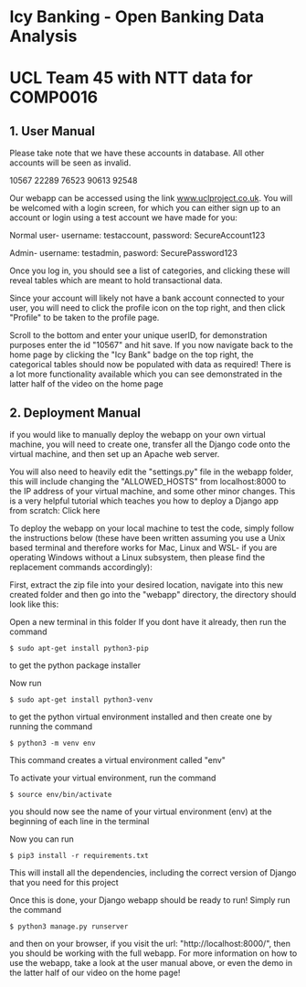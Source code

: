 # Icy Banking - Open Banking Data Analysis 
# UCL Team 45 with NTT data for COMP0016


## 1. User Manual

Please take note that we have these accounts in database. All other accounts will be seen as invalid.

10567
22289
76523
90613
92548

Our webapp can be accessed using the link www.uclproject.co.uk. You will be welcomed with a login screen, for which you can either sign up to an account or login using a test account we have made for you:

Normal user- username: testaccount, password: SecureAccount123

Admin- username: testadmin, pasword: SecurePassword123

Once you log in, you should see a list of categories, and clicking these will reveal tables which are meant to hold transactional data.

Since your account will likely not have a bank account connected to your user, you will need to click the profile icon on the top right, and then click "Profile" to be taken to the profile page.

Scroll to the bottom and enter your unique userID, for demonstration purposes enter the id "10567" and hit save. If you now navigate back to the home page by clicking the "Icy Bank" badge on the top right, the categorical tables should now be populated with data as required! There is a lot more functionality available which you can see demonstrated in the latter half of the video on the home page


## 2. Deployment Manual

if you would like to manually deploy the webapp on your own virtual machine, you will need to create one, transfer all the Django code onto the virtual machine, and then set up an Apache web server.

You will also need to heavily edit the "settings.py" file in the webapp folder, this will include changing the "ALLOWED_HOSTS" from localhost:8000 to the IP address of your virtual machine, and some other minor changes. This is a very helpful tutorial which teaches you how to deploy a Django app from scratch: Click here

To deploy the webapp on your local machine to test the code, simply follow the instructions below (these have been written assuming you use a Unix based terminal and therefore works for Mac, Linux and WSL- if you are operating Windows without a Linux subsystem, then please find the replacement commands accordingly):

First, extract the zip file into your desired location, navigate into this new created folder and then go into the "webapp" directory, the directory should look like this:

Open a new terminal in this folder If you dont have it already, then run the command
```
$ sudo apt-get install python3-pip
```
to get the python package installer

Now run
```
$ sudo apt-get install python3-venv
```
to get the python virtual environment installed and then create one by running the command
```
$ python3 -m venv env
```
This command creates a virtual environment called "env"

To activate your virtual environment, run the command
```
$ source env/bin/activate
```
you should now see the name of your virtual environment (env) at the beginning of each line in the terminal

Now you can run
```
$ pip3 install -r requirements.txt
```
This will install all the dependencies, including the correct version of Django that you need for this project

Once this is done, your Django webapp should be ready to run!
Simply run the command
```
$ python3 manage.py runserver
```
and then on your browser, if you visit the url: "http://localhost:8000/", then you should be working with the full webapp. For more information on how to use the webapp, take a look at the user manual above, or even the demo in the latter half of our video on the home page!
